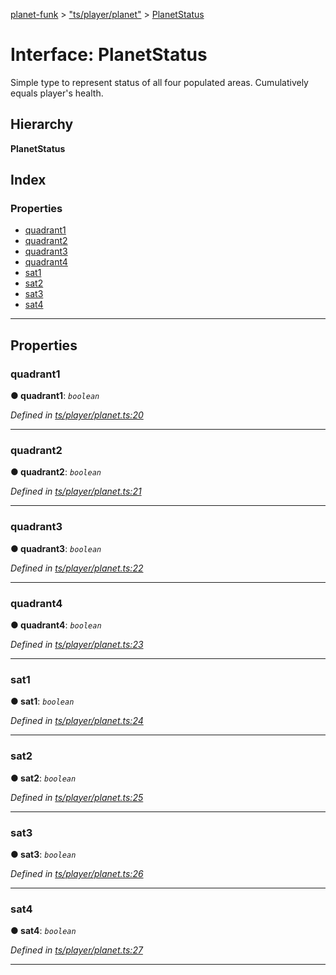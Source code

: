 [planet-funk](../README.md) > ["ts/player/planet"](../modules/_ts_player_planet_.md) > [PlanetStatus](../interfaces/_ts_player_planet_.planetstatus.md)

# Interface: PlanetStatus

Simple type to represent status of all four populated areas. Cumulatively equals player's health.

## Hierarchy

**PlanetStatus**

## Index

### Properties

* [quadrant1](_ts_player_planet_.planetstatus.md#quadrant1)
* [quadrant2](_ts_player_planet_.planetstatus.md#quadrant2)
* [quadrant3](_ts_player_planet_.planetstatus.md#quadrant3)
* [quadrant4](_ts_player_planet_.planetstatus.md#quadrant4)
* [sat1](_ts_player_planet_.planetstatus.md#sat1)
* [sat2](_ts_player_planet_.planetstatus.md#sat2)
* [sat3](_ts_player_planet_.planetstatus.md#sat3)
* [sat4](_ts_player_planet_.planetstatus.md#sat4)

---

## Properties

<a id="quadrant1"></a>

###  quadrant1

**● quadrant1**: *`boolean`*

*Defined in [ts/player/planet.ts:20](https://github.com/WilliamRADFunk/planet-funk/blob/7de9660/src/ts/player/planet.ts#L20)*

___
<a id="quadrant2"></a>

###  quadrant2

**● quadrant2**: *`boolean`*

*Defined in [ts/player/planet.ts:21](https://github.com/WilliamRADFunk/planet-funk/blob/7de9660/src/ts/player/planet.ts#L21)*

___
<a id="quadrant3"></a>

###  quadrant3

**● quadrant3**: *`boolean`*

*Defined in [ts/player/planet.ts:22](https://github.com/WilliamRADFunk/planet-funk/blob/7de9660/src/ts/player/planet.ts#L22)*

___
<a id="quadrant4"></a>

###  quadrant4

**● quadrant4**: *`boolean`*

*Defined in [ts/player/planet.ts:23](https://github.com/WilliamRADFunk/planet-funk/blob/7de9660/src/ts/player/planet.ts#L23)*

___
<a id="sat1"></a>

###  sat1

**● sat1**: *`boolean`*

*Defined in [ts/player/planet.ts:24](https://github.com/WilliamRADFunk/planet-funk/blob/7de9660/src/ts/player/planet.ts#L24)*

___
<a id="sat2"></a>

###  sat2

**● sat2**: *`boolean`*

*Defined in [ts/player/planet.ts:25](https://github.com/WilliamRADFunk/planet-funk/blob/7de9660/src/ts/player/planet.ts#L25)*

___
<a id="sat3"></a>

###  sat3

**● sat3**: *`boolean`*

*Defined in [ts/player/planet.ts:26](https://github.com/WilliamRADFunk/planet-funk/blob/7de9660/src/ts/player/planet.ts#L26)*

___
<a id="sat4"></a>

###  sat4

**● sat4**: *`boolean`*

*Defined in [ts/player/planet.ts:27](https://github.com/WilliamRADFunk/planet-funk/blob/7de9660/src/ts/player/planet.ts#L27)*

___

